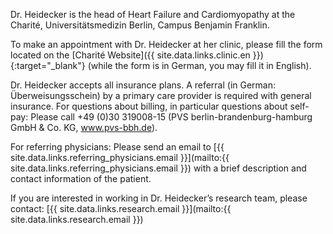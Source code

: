 Dr. Heidecker is the head of Heart Failure and Cardiomyopathy at the Charité, Universitätsmedizin Berlin, Campus Benjamin Franklin.

To make an appointment with Dr. Heidecker at her clinic, please fill the form located on
the [Charité Website]({{ site.data.links.clinic.en }}){:target="\_blank"} (while the form is in German, you may fill it in English).

Dr. Heidecker accepts all insurance plans. A referral (in German: Überweisungsschein) by a primary care provider is required with general insurance. For questions about billing, in particular questions about self-pay: Please call +49 (0)30 319008-15 (PVS berlin-brandenburg-hamburg GmbH & Co. KG, www.pvs-bbh.de).

For referring physicians: Please send an email to [{{ site.data.links.referring_physicians.email }}](mailto:{{ site.data.links.referring_physicians.email }}) with a brief description and contact information of the patient.

If you are interested in working in Dr. Heidecker’s research team, please contact:
[{{ site.data.links.research.email }}](mailto:{{ site.data.links.research.email }})
